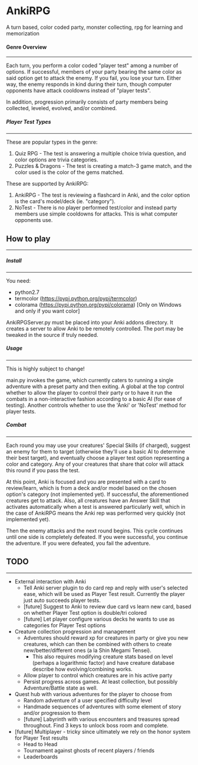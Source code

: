 AnkiRPG
=======
A turn based, color coded party, monster collecting, rpg for learning and memorization

#### Genre Overview
-------------------
Each turn, you perform a color coded "player test" among a number of options. If successful, members of your party bearing the same color as said option get to attack the enemy. If you fail, you lose your turn. Either way, the enemy responds in kind during their turn, though computer opponents have attack cooldowns instead of "player tests".

In addition, progression primarily consists of party members being collected, leveled, evolved, and/or combined.

##### Player Test Types
-----------------------
These are popular types in the genre:

1. Quiz RPG - The test is answering a multiple choice trivia question, and color options are trivia categories.
2. Puzzles & Dragons - The test is creating a match-3 game match, and the color used is the color of the gems matched.

These are supported by AnkiRPG:

1. AnkiRPG - The test is reviewing a flashcard in Anki, and the color option is the card's model/deck (ie. "category").
2. NoTest - There is no player performed test/color and instead party members use simple cooldowns for attacks. This is what computer opponents use.


## How to play
--------------
##### Install
-------------
You need:
* python2.7
* termcolor (https://pypi.python.org/pypi/termcolor)
* colorama (https://pypi.python.org/pypi/colorama) [Only on Windows and only if you want color]

AnkiRPGServer.py must be placed into your Anki addons directory. It creates a server to allow Anki to be remotely controlled. The port may be tweaked in the source if truly needed.

##### Usage
-----------
This is highly subject to change!

main.py invokes the game, which currently caters to running a single adventure with a preset party and then exiting. A global at the top control whether to allow the player to control their party or to have it run the combats in a non-interactive fashion according to a basic AI (for ease of testing). Another controls whether to use the 'Anki' or 'NoTest' method for player tests.

##### Combat
-------------
Each round you may use your creatures' Special Skills (if charged), suggest an enemy for them to target (otherwise they'll use a basic AI to determine their best target), and eventually choose a player test option representing a color and category. Any of your creatures that share that color will attack this round if you pass the test.

At this point, Anki is focused and you are presented with a card to review/learn, which is from a deck and/or model based on the chosen option's category (not implemented yet). If successful, the aforementioned creatures get to attack. Also, all creatures have an Answer Skill that activates automatically when a test is answered particularly well, which in the case of AnkiRPG means the Anki rep was performed very quickly (not implemented yet).

Then the enemy attacks and the next round begins. This cycle continues until one side is completely defeated. If you were successful, you continue the adventure. If you were defeated, you fail the adventure.

## TODO
-------
* External interaction with Anki
  * Tell Anki server plugin to do card rep and reply with user's selected ease, which will be used as Player Test result. Currently the player just auto succeeds player tests.
  * [future] Suggest to Anki to review due card vs learn new card, based on whether Player Test option is double/tri colored
  * [future] Let player configure various decks he wants to use as categories for Player Test options
* Creature collection progression and management
  * Adventures should reward xp for creatures in party or give you new creatures, which can then be combined with others to create new/better/different ones (a la Shin Megami Tensei).
    * This also requires modifying creature stats based on level (perhaps a logarithmic factor) and have creature database describe how evolving/combining works.
  * Allow player to control which creatures are in his active party
  * Persist progress across games. At least collection, but possibly Adventure/Battle state as well.
* Quest hub with various adventures for the player to choose from
  * Random adventure of a user specified difficulty level
  * Handmade sequences of adventures with some element of story and/or progression to them
  * [future] Labyrinth with various encounters and treasures spread throughout. Find 3 keys to unlock boss room and complete.
* [future] Multiplayer - tricky since ultimately we rely on the honor system for Player Test results
  * Head to Head
  * Tournament against ghosts of recent players / friends
  * Leaderboards
